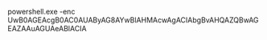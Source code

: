 powershell.exe -enc UwB0AGEAcgB0AC0AUAByAG8AYwBlAHMAcwAgACIAbgBvAHQAZQBwAGEAZAAuAGUAeABlACIA
<!--run in powershell-->